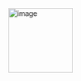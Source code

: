 <img width="130" alt="image" src="https://github.com/user-attachments/assets/f341f776-7b10-4754-aea7-76a9a1eacd66" />
